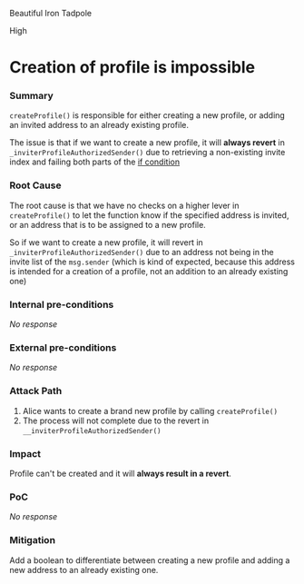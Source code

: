 Beautiful Iron Tadpole

High

# Creation of profile is impossible

### Summary

`createProfile()` is responsible for either creating a new profile, or adding an invited address to an already existing profile.

The issue is that if we want to create a new profile, it will **always revert** in `_inviterProfileAuthorizedSender()` due to retrieving a non-existing invite index and failing both parts of the [if condition](https://github.com/sherlock-audit/2024-10-ethos-network/blob/main/ethos/packages/contracts/contracts/EthosProfile.sol#L637)

### Root Cause

The root cause is that we have no checks on a higher lever in `createProfile()` to let the function know if the specified address is invited, or an address that is to be assigned to a new profile.

So if we want to create a new profile, it will revert in `_inviterProfileAuthorizedSender()` due to an address not being in the invite list of the `msg.sender` (which is kind of expected, because this address is intended for a creation of a profile, not an addition to an already existing one)

### Internal pre-conditions

_No response_

### External pre-conditions

_No response_

### Attack Path

1. Alice wants to create a brand new profile by calling `createProfile()`
2. The process will not complete due to the revert in `__inviterProfileAuthorizedSender()`

### Impact

Profile can't be created and it will **always result in a revert**.

### PoC

_No response_

### Mitigation

Add a boolean to differentiate between creating a new profile and adding a new address to an already existing one.